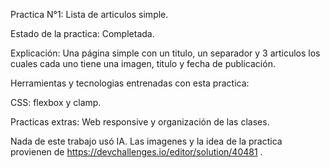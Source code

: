 Practica N°1: Lista de articulos simple.

Estado de la practica: Completada.

Explicación: Una página simple con un titulo, un separador y 3 articulos los cuales cada uno tiene una imagen, titulo y fecha de publicación.

Herramientas y tecnologias entrenadas con esta practica:

CSS: flexbox y clamp.

Practicas extras: Web responsive y organización de las clases.

Nada de este trabajo usó IA. Las imagenes y la idea de la practica provienen de https://devchallenges.io/editor/solution/40481 .